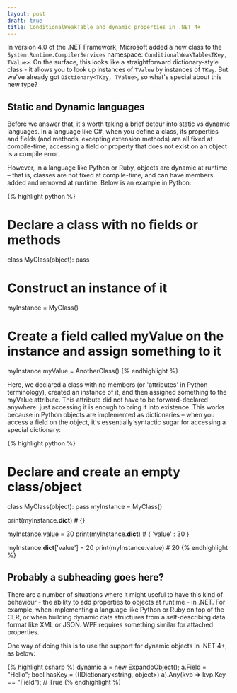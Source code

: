 ```yaml
---
layout: post
draft: true
title: ConditionalWeakTable and dynamic properties in .NET 4+
---
```


In version 4.0 of the .NET Framework, Microsoft added a new class to the 
`System.Runtime.CompilerServices` namespace: `ConditionalWeakTable<TKey,
TValue>`.  On the surface, this looks like a straightforward dictionary-style
class - it allows you to look up instances of `TValue` by instances of `TKey`.
But we've already got `Dictionary<TKey, TValue>`, so what's special about this
new type?

## Static and Dynamic languages

Before we answer that, it's worth taking a brief detour into static vs dynamic
languages. In a language like C#, when you define a class, its properties and
fields (and methods, excepting extension methods) are all fixed at compile-time;
accessing a field or property that does not exist on an object is a compile
error.

However, in a language like Python or Ruby, objects are dynamic at runtime –
that is, classes are not fixed at compile-time, and can have members added and
removed at runtime. Below is an example in Python:

{% highlight python %}
# Declare a class with no fields or methods
class MyClass(object): pass

# Construct an instance of it
myInstance = MyClass()

# Create a field called myValue on the instance and assign something to it
myInstance.myValue = AnotherClass()
{% endhighlight %}

Here, we declared a class with no members (or 'attributes' in Python
terminology), created an instance of it, and then assigned something to the
myValue attribute. This attribute did not have to be forward-declared anywhere:
just accessing it is enough to bring it into existence. This works because in
Python objects are implemented as dictionaries – when you access a field on the
object, it's essentially syntactic sugar for accessing a special dictionary:

{% highlight python %}
# Declare and create an empty class/object
class MyClass(object): pass
myInstance = MyClass()

print(myInstance.__dict__)          # {}

myInstance.value = 30
print(myInstance.__dict__)          # { 'value' : 30 }

myInstance.__dict__['value'] = 20
print(myInstance.value)             # 20
{% endhighlight %}

## Probably a subheading goes here?

There are a number of situations where it might useful to have this kind of
behaviour - the ability to add properties to objects at runtime - in .NET. For
example, when implementing a language like Python or Ruby on top of the CLR,
or when building dynamic data structures from a self-describing data format
like XML or JSON. WPF requires something similar for attached properties.

One way of doing this is to use the support for dynamic objects in .NET 4+, as
below:

{% highlight csharp %)
dynamic a = new ExpandoObject();
a.Field = "Hello";
bool hasKey = ((IDictionary<string, object>) a).Any(kvp => kvp.Key == "Field"); // True
{% endhighlight %)

